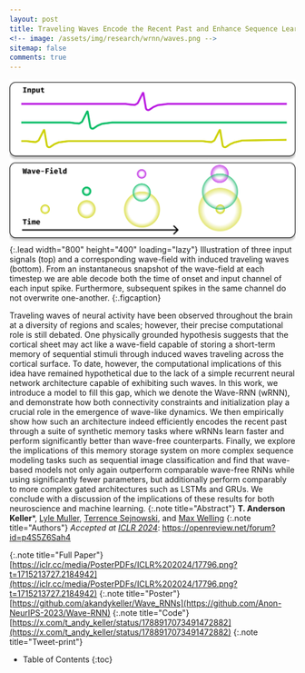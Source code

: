 ```yaml
---
layout: post
title: Traveling Waves Encode the Recent Past and Enhance Sequence Learning
<!-- image: /assets/img/research/wrnn/waves.png -->
sitemap: false
comments: true
---
```

<!-- ![Full-width image](/assets/img/overview_long.png){:.lead width="800" height="100" loading="lazy"} -->
![WaveField](/assets/img/research/wrnn/opening_pic.png){:.lead width="800" height="400" loading="lazy"}
Illustration of three input signals (top) and a corresponding wave-field with induced traveling waves (bottom). From an instantaneous snapshot of the wave-field at each timestep we are able decode both the time of onset and input channel of each input spike. Furthermore, subsequent spikes in the same channel do not overwrite one-another.
{:.figcaption}

Traveling waves of neural activity have been observed throughout the brain at a diversity of regions and scales; however, their precise computational role is still debated. One physically grounded hypothesis suggests that the cortical sheet may act like a wave-field capable of storing a short-term memory of sequential stimuli through induced waves traveling across the cortical surface. To date, however, the computational implications of this idea have remained hypothetical due to the lack of a simple recurrent neural network architecture capable of exhibiting such waves. In this work, we introduce a model to fill this gap, which we denote the Wave-RNN (wRNN), and demonstrate how both connectivity constraints and initialization play a crucial role in the emergence of wave-like dynamics. We then empirically show how such an architecture indeed efficiently encodes the recent past through a suite of synthetic memory tasks where wRNNs learn faster and perform significantly better than wave-free counterparts. Finally, we explore the implications of this memory storage system on more complex sequence modeling tasks such as sequential image classification and find that wave-based models not only again outperform comparable wave-free RNNs while using significantly fewer parameters, but additionally perform comparably to more complex gated architectures such as LSTMs and GRUs. We conclude with a discussion of the implications of these results for both neuroscience and machine learning.
{:.note title="Abstract"}
**T. Anderson Keller***, [Lyle Muller](https://mullerlab.ca/), [Terrence Sejnowski](https://www.salk.edu/scientist/terrence-sejnowski/), and [Max Welling](https://staff.fnwi.uva.nl/m.welling/)
{:.note title="Authors"}
*Accepted at [ICLR 2024](https://iclr.cc/Conferences/2024)*: <https://openreview.net/forum?id=p4S5Z6Sah4> 
<!-- *Accepted at [](https://www.cosyne.org/) (Poster)* \\
*Conference Abstract:* <https://akandykeller.github.io/papers/LocoRNN.pdf>  -->
{:.note title="Full Paper"}
[https://iclr.cc/media/PosterPDFs/ICLR%202024/17796.png?t=1715213727.2184942](https://iclr.cc/media/PosterPDFs/ICLR%202024/17796.png?t=1715213727.2184942)
{:.note title="Poster"}
[https://github.com/akandykeller/Wave_RNNs](https://github.com/Anon-NeurIPS-2023/Wave-RNN)
{:.note title="Code"}
[https://x.com/t_andy_keller/status/1788917073491472882](https://x.com/t_andy_keller/status/1788917073491472882)
{:.note title="Tweet-print"}

<!-- {:.lead} -->

- Table of Contents
{:toc}